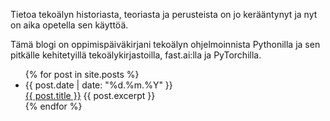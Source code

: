 Tietoa tekoälyn historiasta, teoriasta ja perusteista on jo kerääntynyt ja nyt on aika opetella sen käyttöä.

Tämä blogi on oppimispäiväkirjani tekoälyn ohjelmoinnista Pythonilla ja sen pitkälle kehitetyillä tekoälykirjastoilla, fast.ai:lla ja PyTorchilla.

<ul>
  {% for post in site.posts %}
    <li>
      {{ post.date | date: "%d.%m.%Y" }}<br>
      <a href="{{ site.baseurl }}{{ post.url }}">{{ post.title }}</a>
      {{ post.excerpt }}
    </li>
  {% endfor %}
</ul>
